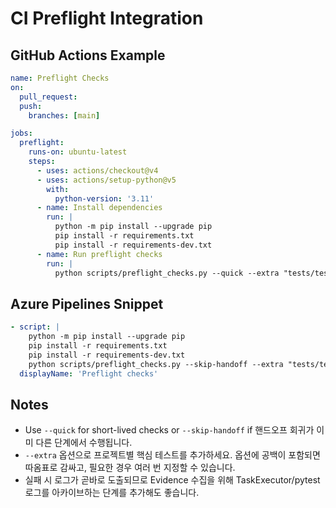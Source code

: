 ﻿# CI Preflight Integration

## GitHub Actions Example
```yaml
name: Preflight Checks
on:
  pull_request:
  push:
    branches: [main]

jobs:
  preflight:
    runs-on: ubuntu-latest
    steps:
      - uses: actions/checkout@v4
      - uses: actions/setup-python@v5
        with:
          python-version: '3.11'
      - name: Install dependencies
        run: |
          python -m pip install --upgrade pip
          pip install -r requirements.txt
          pip install -r requirements-dev.txt
      - name: Run preflight checks
        run: |
          python scripts/preflight_checks.py --quick --extra "tests/test_session_ecosystem.py"
```

## Azure Pipelines Snippet
```yaml
- script: |
    python -m pip install --upgrade pip
    pip install -r requirements.txt
    pip install -r requirements-dev.txt
    python scripts/preflight_checks.py --skip-handoff --extra "tests/test_session_ecosystem.py"
  displayName: 'Preflight checks'
```

## Notes
- Use `--quick` for short-lived checks or `--skip-handoff` if 핸드오프 회귀가 이미 다른 단계에서 수행됩니다.
- `--extra` 옵션으로 프로젝트별 핵심 테스트를 추가하세요. 옵션에 공백이 포함되면 따옴표로 감싸고, 필요한 경우 여러 번 지정할 수 있습니다.
- 실패 시 로그가 곧바로 도출되므로 Evidence 수집을 위해 TaskExecutor/pytest 로그를 아카이브하는 단계를 추가해도 좋습니다.
